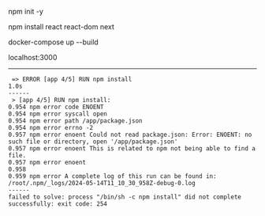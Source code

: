 npm init -y

npm install react react-dom next

docker-compose up --build

localhost:3000



------------------------------
```
 => ERROR [app 4/5] RUN npm install                                                                                     1.0s
------
 > [app 4/5] RUN npm install:
0.954 npm error code ENOENT
0.954 npm error syscall open
0.954 npm error path /app/package.json
0.954 npm error errno -2
0.957 npm error enoent Could not read package.json: Error: ENOENT: no such file or directory, open '/app/package.json'
0.957 npm error enoent This is related to npm not being able to find a file.
0.957 npm error enoent
0.958 
0.959 npm error A complete log of this run can be found in: /root/.npm/_logs/2024-05-14T11_10_30_958Z-debug-0.log
------
failed to solve: process "/bin/sh -c npm install" did not complete successfully: exit code: 254
```
